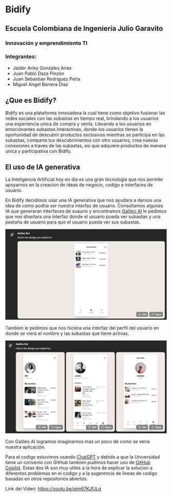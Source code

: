 # Bidify
## Escuela Colombiana de Ingeniería Julio Garavito
### Innovación y emprendimiento TI
### Integrantes:
* Jaider Arley Gonzales Arias
* Juan Pablo Daza Pinzón
* Juan Sebastian Rodriguez Peña
* Miguel Angel Barrera Diaz

## ¿Que es Bidify?

Bidify es una plataforma innovadora la cual tiene como objetivo  fusionar las redes sociales con las subastas en tiempo real, brindando a los usuarios una experiencia unica de compra y  venta. Llevando a los usuarios en emocionantes subastas interactivas, donde los usuarios tienen la oportunidad de descubrir productos exclusivos mientras se participa en las subastas, comparte tus descubrimientos con otro usuarios, crea nuevas conexiones a traves de las subastas, asi que adquiere productos de manera unica y participativa con Bidify.

## El uso de IA generativa

La Inteligencia Artificial hoy en día es una gran tecnología que nos permite apoyarnos en la creacion de ideas de negocio, codigo e interfaces de usuario.</br>

En Bidify decidimos usar una IA generativa que nos ayudara a darnos una idea de 
como podria ser nuestra interfaz de usuario. Consultamos algunas IA que generaran 
interfaces de suaurio y encontramos [Galileo AI](https://www.usegalileo.ai/explore) le pedimos que nos diseñara una interfaz donde el usuario pueda ver subastas
y una pestaña de usuario para que el usuario pueda ver sus subastas.</br>

![](/img/InterfazSubastas.PNG)</br>

Tambien le pedimos que nos hiciera una interfaz del perfil del usuario en donde
se viera el nombre y las subastas que tiene activas.

![](/img/InterfazUsuario.PNG)</br>

Con Galileo AI logramos imaginarnos mas un poco de como se veria nuestra aplicación.</br>

Para el codigo estuvimos usando [ChatGPT](https://chat.openai.com) y debido a que 
la Universidad tiene un convenio con GitHub tambien pudimos hacer uso de 
[GitHub Copilot](https://github.com/features/copilot). Estas dos IA son muy 
utiles a la hora de explicar la solucion a diferentes problemas en el codigo y
a la sugerencia de lineas de codigo basadas en otros repositorios abiertos.

Link del Video: https://youtu.be/qjm67KJfJLg

